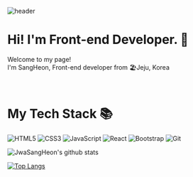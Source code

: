 ![header](https://capsule-render.vercel.app/api?type=waving&color=gradient&customColorList=1,2,7&height=300&section=header&text=Welcome&animation=fadeIn&desc=SangHeon's%20GitHub&descAlign=60&fontSize=80)

<h1>Hi! I'm Front-end Developer. 👋</h1>
<p>Welcome to my page!<br />
I'm SangHeon, Front-end developer from 🏖Jeju, Korea</p>
<br />

<h1>My Tech Stack 📚</h1>

![HTML5](https://img.shields.io/badge/HTML5-F05032?style=for-the-badge&logo=html5&logoColor=ffffff)
![CSS3](https://img.shields.io/badge/-CSS-007ACC?style=for-the-badge&logo=css3)
![JavaScript](https://img.shields.io/badge/-JavaScript-%23F7DF1C?style=for-the-badge&logo=javascript&logoColor=000000&labelColor=%23F7DF1C)
![React](https://img.shields.io/badge/-React-222222?style=for-the-badge&logo=react)
![Bootstrap](https://img.shields.io/badge/Bootstrap-#7952B3?style=flat-square&logo=bootstrap&logoColor=#7952B3)
![Git](https://img.shields.io/badge/-Git-F05032?style=for-the-badge&logo=git&logoColor=ffffff)
<!-- ![TypeScript](https://img.shields.io/badge/-TypeScript-007ACC?style=for-the-badge&logo=typescript&logoColor=white) -->


![JwaSangHeon's github stats](https://github-readme-stats.vercel.app/api?username=JwaSangHeon&show_icons=true&theme=merko)

[![Top Langs](https://github-readme-stats.vercel.app/api/top-langs/?username=JwaSangHeon)](https://github.com/JwaSangHeon/github-readme-stats)
<!--
**JwaSangHeon/JwaSangHeon** is a ✨ _special_ ✨ repository because its `README.md` (this file) appears on your GitHub profile.

Here are some ideas to get you started:

- 🔭 I’m currently working on ...
- 🌱 I’m currently learning ...
- 👯 I’m looking to collaborate on ...
- 🤔 I’m looking for help with ...
- 💬 Ask me about ...
- 📫 How to reach me: ...
- 😄 Pronouns: ...
- ⚡ Fun fact: ...
-->
